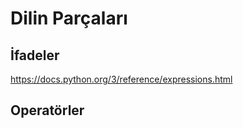 # Dilin Parçaları

## İfadeler

<https://docs.python.org/3/reference/expressions.html>

## Operatörler

